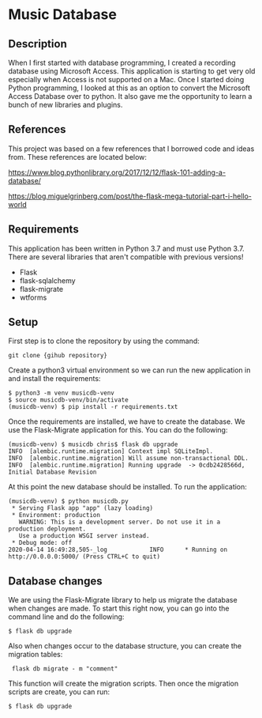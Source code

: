 # Music Database

## Description
When I first started with database programming, I created a recording database using Microsoft Access.   This application is starting to get very old especially when Access is not supported on a Mac.    Once I started doing Python programming, I looked at this as an option to convert the Microsoft Access Database over to python.   It also gave me the opportunity to learn a bunch of new libraries and plugins.

## References
This project was based on a few references that I borrowed code and ideas from.   These references are located below:

https://www.blog.pythonlibrary.org/2017/12/12/flask-101-adding-a-database/

https://blog.miguelgrinberg.com/post/the-flask-mega-tutorial-part-i-hello-world

## Requirements
This application has been written in Python 3.7 and must use Python 3.7.   There are several libraries that aren't compatible with previous versions!

* Flask
* flask-sqlalchemy
* flask-migrate
* wtforms

## Setup

First step is to clone the repository by using the command:

```git clone {gihub repository}```

Create a python3 virtual environment so we can run the new application in and install the requirements:

```buildoutcfg
$ python3 -m venv musicdb-venv
$ source musicdb-venv/bin/activate
(musicdb-venv) $ pip install -r requirements.txt
```

Once the requirements are installed, we have to create the database.   We use the Flask-Migrate application for this.   You can do the following:
```buildoutcfg
(musicdb-venv) $ musicdb chris$ flask db upgrade
INFO  [alembic.runtime.migration] Context impl SQLiteImpl.
INFO  [alembic.runtime.migration] Will assume non-transactional DDL.
INFO  [alembic.runtime.migration] Running upgrade  -> 0cdb2428566d, Initial Database Revision

```

At this point the new database should be installed.   To run the application:

```buildoutcfg
(musicdb-venv) $ python musicdb.py
 * Serving Flask app "app" (lazy loading)
 * Environment: production
   WARNING: This is a development server. Do not use it in a production deployment.
   Use a production WSGI server instead.
 * Debug mode: off
2020-04-14 16:49:28,505-_log            INFO      * Running on http://0.0.0.0:5000/ (Press CTRL+C to quit)
```
## Database changes
We are using the Flask-Migrate library to help us migrate the database when changes are made.   To start this right now, you can go into the command line and do the following:

```$ flask db upgrade```

Also when changes occur to the database structure, you can create the migration tables:

``` flask db migrate - m "comment"```

This function will create the migration scripts.   Then once the migration scripts are create, you can run:

```$ flask db upgrade```


